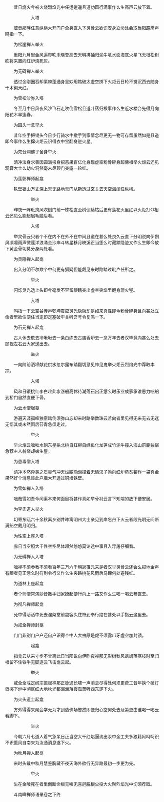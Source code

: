<!-- { "loadSidebar": true } -->
　　昔日烧火今被火烧烈焰光中任运逍遥且道功圆行满事作么生高声云放下着。

　　　　　　入塔

　　威音那畔任意纵横大开门户全身直入下灵骨云欲识安身立命处会取当阳霹雳声鸣指一下。

　　为松崖禅人举火

　　重阳九月里金风遍界吹未晓登高去天明拂袖归泥牛吼水面海底火星飞无根松树砍将来置向红炉烧死灰。

　　为无碍禅人举火

　　透过金刚圈吞却栗棘蓬通身显妙用踏破太虚空掷下火炬云日轮不觉沉西去随身干木彻天红。

　　为雪松沙弥入塔

　　冬至月中日风夜风沙飞石走吹倒雪松且道叶落归根事作么生近水楼台先得月向阳花木早逢春。

　　为园头一念举火

　　昔年空手把锄头今日步行骑水牛撒手到家情念尽更无一物可存留虽然如是且道即今事作么生撺火炬云识得衣中宝翻身迸火星。

　　为梵音洞佛子舍身举火

　　清净法身求善因圆满报身招恶果百亿化身现虚空粉骨碎身超佛祖举火炬云还见观音大士么劫火洞然毫末尽顶门突露一轮红。

　　为莲彰禅师起龛

　　铁壁银山万丈深上天无路地无门从斯透过玄关去天空海阔任纵横。

　　　　　　举火

　　昨夜一阵毗岚风吹倒门前一株松直至树倒藤枯后更有莲花火里红以火炬打○相云还见么剔起眉毛脑后看。

　　　　　　入塔

　　举灵骨云只者个不在内不在外不在中间且道在甚么处良久云直下分明说向伊朔风凛凛雨声微莲洋浪涌金沙岸斗转星移月映溪正当恁么时藏踪隐迹又作么生即今放下黄金骨切莫分身两处看。

　　为灵隐禅人起龛

　　出入分明不尔欺个中何更有狐疑但能觑见来时路踏过毗卢任所之。

　　　　　　举火

　　闪烁灵光透上头即今毫发不容留眼睛突出虚空笑焰里翻身辊火毬。

　　　　　　入塔

　　鸣指一下云空谷传声乾坤震应灵光隐隐却是如来真性即今粉骨碎身且向甚处立命者里欲住便住当定即定塞破牢关听吾号令复鸣一下。

　　为石元禅人起龛

　　古人休去歇去冷啾啾去一条白练去古庙香炉去一念万年去者汉毕竟向甚么处去顾视左右云大家送出去。

　　　　　　举火

　　一向阶前洒埽献花供水忽尔露布踏翻切忌见神见鬼举火炬云烈焰光中荐取本踪。

　　　　　　入塔

　　风和日暖桃红李白趁此水涨船高休待潮落石出正恁么时乐业成家承谁恩力咄船到桥门自然直便下骨。

　　为云水僧起龛

　　游遍天涯孤峰独宿踏倒须弥山忘却来时路举数珠云若向者里见得无来无去无迷无悟其或未然雨后苔青急须走过。

　　　　　　举火

　　举火炬云咄咄水朝东星拱北桃自红柳自绿鱼化龙笋成竹泥牛撞入海山前鹿独宿急荐主人翁烧却娘生屋。

　　为患毒僧入塔

　　清净本然异类之质臭气冲天烂脓滴滴撞着无情汉子抛向红炉蒸炙镕作一袋真金果然好个消息趁此户牖大开透过铜墙铁壁。

　　为雪如禅人入塔

　　咄哉雪如吾今问渠本来何面目将甚作真如举骨衬云言下知端的放下便安居。

　　为李氏道人举火

　　幻寄东瓯六十余秋离乡别井昨寓明州大士亲见到岸忘舟下火云者段光明无间断满船空戴月明归。

　　为性空上座入塔

　　赤日当空照大千性空空尽体超然悠悠莫论途中事且入浮屠仔细看。

　　为无碍禅人入塔

　　咄禅不须参教不须看百年三万六千朝返覆元来是者汉举灵骨云还会么掷地金声有眼者见正恁么时符到令行又作么生夹路桃花风雨后马蹄何处避残红。

　　为道林上座起龛

　　者个师僧常演妙音撒手归家撩起便行向上一路又作么生喝一喝云蓦直去。

　　为彻凡禅师起龛

　　死中得活活中死去涅槃堂前岂容久住符到奉行路在甚处以手指云这里去。

　　为戒全禅师封龛

　　门门非别门户户还自户识得个中人大虫原是虎不须露爪牙虚空加封锁。

　　　　　　起龛

　　指龛云从来寸步不曾离此日当阳说向伊昨夜禅那无影树秋风飒飒落寒枝时至归根留不住铁牛无脚逐云飞击龛云起。

　　　　　　举火

　　戒全全戒定纲宗振起禅那正脉通长啸一声消息尽得处何须更费工昔年换个破灯盏掷下炉中彻底红大地秋光都漏泄落霞孤鹜听西东遂下火。

　　为火头道士起龛

　　方外得得来聚会学无为才到选佛场瞥然即便归心空何处去及第更由谁喝一喝云看脚下。

　　　　　　举火

　　今朝六月七道人着气急杲日正当空大千红焰逼流出汞中金工夫多狼籍阿呵呵识不识薰风自南来为汝通消息遂下火。

　　为秋月禅人起龛

　　来时头戴中秋月慧鉴胸藏不夜天海外欲行无异路最初一步更为先。

　　　　　　举火

　　生在金陵死在者里倒断命根无嗔无喜迥脱根尘投大火聚烈焰光中切须荐取。

　　斗南暐禅师语录卷之下终
